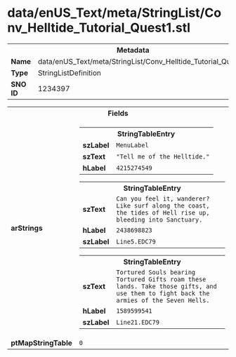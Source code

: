 <h1>data/enUS_Text/meta/StringList/Conv_Helltide_Tutorial_Quest1.stl</h1><table><tr><th colspan="100%">Metadata</th></tr><tr><td><b>Name</b></td><td>data/enUS_Text/meta/StringList/Conv_Helltide_Tutorial_Quest1.stl</td></tr><tr><td><b>Type</b></td><td>StringListDefinition</td></tr><tr><td><b>SNO ID</b></td><td>1234397</td></tr></table>

<table><tr><th colspan="100%">Fields</th></tr><tr><td><b>arStrings</b></td><td><table><tr><th colspan="100%">StringTableEntry</th></tr><tr><td><b>szLabel</b></td><td><code>MenuLabel</code></td></tr><tr><td><b>szText</b></td><td><code>"Tell me of the Helltide."</code></td></tr><tr><td><b>hLabel</b></td><td><code>4215274549</code></td></tr></table>


<table><tr><th colspan="100%">StringTableEntry</th></tr><tr><td><b>szText</b></td><td><code>Can you feel it, wanderer? Like surf along the coast, the tides of Hell rise up, bleeding into Sanctuary.</code></td></tr><tr><td><b>hLabel</b></td><td><code>2438698823</code></td></tr><tr><td><b>szLabel</b></td><td><code>Line5.EDC79</code></td></tr></table>


<table><tr><th colspan="100%">StringTableEntry</th></tr><tr><td><b>szText</b></td><td><code>Tortured Souls bearing Tortured Gifts roam these lands. Take those gifts, and use them to fight back the armies of the Seven Hells.</code></td></tr><tr><td><b>hLabel</b></td><td><code>1589599541</code></td></tr><tr><td><b>szLabel</b></td><td><code>Line21.EDC79</code></td></tr></table>


</td></tr><tr><td><b>ptMapStringTable</b></td><td><code>0</code></td></tr></table>

